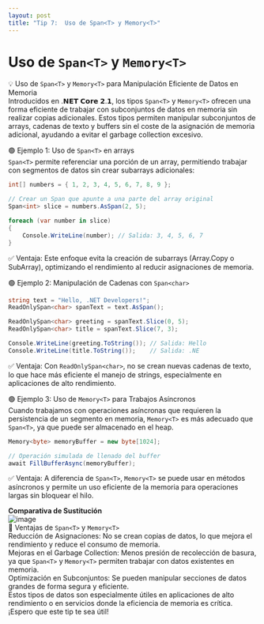 ```yaml
---
layout: post
title: "Tip 7:  Uso de Span<T> y Memory<T>"
---
```


#  Uso de `Span<T>` y `Memory<T>`

💡 Uso de `Span<T>` y `Memory<T>` para Manipulación Eficiente de Datos en Memoria<br />
Introducidos en .𝗡𝗘𝗧 𝗖𝗼𝗿𝗲 𝟮.𝟭, los tipos `Span<T>` y `Memory<T>` ofrecen una forma eficiente de trabajar con subconjuntos de datos en memoria sin realizar copias adicionales. Estos tipos permiten manipular subconjuntos de arrays, cadenas de texto y buffers sin el coste de la asignación de memoria adicional, ayudando a evitar el garbage collection excesivo.

🟢 Ejemplo 1: Uso de `Span<T>` en arrays<br/>
`Span<T>` permite referenciar una porción de un array, permitiendo trabajar con segmentos de datos sin crear subarrays adicionales:

```c#
int[] numbers = { 1, 2, 3, 4, 5, 6, 7, 8, 9 };

// Crear un Span que apunte a una parte del array original
Span<int> slice = numbers.AsSpan(2, 5);

foreach (var number in slice)
{
    Console.WriteLine(number); // Salida: 3, 4, 5, 6, 7
}
```

✅ Ventaja:
Este enfoque evita la creación de subarrays (Array.Copy o SubArray), optimizando el rendimiento al reducir asignaciones de memoria.

🟢 Ejemplo 2: Manipulación de Cadenas con `Span<char>`
```c#
string text = "Hello, .NET Developers!";
ReadOnlySpan<char> spanText = text.AsSpan();

ReadOnlySpan<char> greeting = spanText.Slice(0, 5);
ReadOnlySpan<char> title = spanText.Slice(7, 3);

Console.WriteLine(greeting.ToString()); // Salida: Hello
Console.WriteLine(title.ToString());    // Salida: .NE
```
✅ Ventaja:
Con `ReadOnlySpan<char>`, no se crean nuevas cadenas de texto, lo que hace más eficiente el manejo de strings, especialmente en aplicaciones de alto rendimiento.

🟢 Ejemplo 3: Uso de `Memory<T>` para Trabajos Asíncronos<br />
Cuando trabajamos con operaciones asíncronas que requieren la persistencia de un segmento en memoria, `Memory<T>` es más adecuado que `Span<T>`, ya que puede ser almacenado en el heap.

```c#
Memory<byte> memoryBuffer = new byte[1024];

// Operación simulada de llenado del buffer
await FillBufferAsync(memoryBuffer);
```
✅ Ventaja:
A diferencia de `Span<T>`, `Memory<T>` se puede usar en métodos asíncronos y permite un uso eficiente de la memoria para operaciones largas sin bloquear el hilo.

<b>Comparativa de Sustitución</b><br />
![image](https://github.com/user-attachments/assets/927030b8-161c-417d-985f-90f34ae21624)
<br />
🚀 Ventajas de `Span<T>` y `Memory<T>`<br />
Reducción de Asignaciones: No se crean copias de datos, lo que mejora el rendimiento y reduce el consumo de memoria.<br />
Mejoras en el Garbage Collection: Menos presión de recolección de basura, ya que `Span<T>` y `Memory<T>` permiten trabajar con datos existentes en memoria.<br />
Optimización en Subconjuntos: Se pueden manipular secciones de datos grandes de forma segura y eficiente.<br />
Estos tipos de datos son especialmente útiles en aplicaciones de alto rendimiento o en servicios donde la eficiencia de memoria es crítica. ¡Espero que este tip te sea útil!
